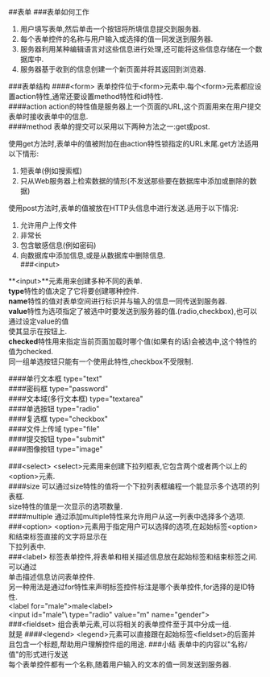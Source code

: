 ##表单
###表单如何工作
1. 用户填写表单,然后单击一个按钮将所填信息提交到服务器.  
2. 每个表单控件的名称与用户输入或选择的值一同发送到服务器.  
3. 服务器利用某种编辑语言对这些信息进行处理,还可能将这些信息存储在一个数据库中.  
4. 服务器基于收到的信息创建一个新页面并将其返回到浏览器.  

###表单结构
####\<form\>
表单控件位于\<form\>元素中.每个\<form\>元素都应设置action特性,通常还要设置method特性和id特性.  
####action
action的特性值是服务器上一个页面的URL,这个页面用来在用户提交表单时接收表单中的信息.  
####method
表单的提交可以采用以下两种方法之一:get或post.  

使用get方法时,表单中的值被附加在由action特性锁指定的URL末尾.get方法适用以下情形:  
1. 短表单(例如搜索框)  
2. 只从Web服务器上检索数据的情形(不发送那些要在数据库中添加或删除的数据)  

使用post方法时,表单的值被放在HTTP头信息中进行发送.适用于以下情况:  
1. 允许用户上传文件  
2. 非常长  
3. 包含敏感信息(例如密码)  
4. 向数据库中添加信息,或是从数据库中删除信息.  
###\<input\>

**\<input\>**元素用来创建多种不同的表单.  
**type**特性的值决定了它将要创建哪种控件.  
**name**特性的值对表单空间进行标识并与输入的信息一同传送到服务器.  
**value**特性为选项指定了被选中时要发送到服务器的值.(radio,checkbox),也可以通过设定value的值  
使其显示在按钮上.  
**checked**特性用来指定当前页面加载时哪个值(如果有的话)会被选中,这个特性的值为checked.  
同一组单选按钮只能有一个使用此特性,checkbox不受限制.  

####单行文本框          type="text"  
####密码框              type="password"  
####文本域(多行文本框)  type="textarea"  
####单选按钮            type="radio"  
####复选框              type="checkbox"  
####文件上传域          type="file"  
####提交按钮            type="submit"  
####图像按钮            type="image"

###\<select\>
\<select\>元素用来创建下拉列框表,它包含两个或者两个以上的\<option\>元素.  
####size
可以通过size特性的值将一个下拉列表框编程一个能显示多个选项的列表框.  
size特性的值是一次显示的选项数量.  
####multiple
通过添加multiple特性来允许用户从这一列表中选择多个选项.  
###\<option\>
\<option\>元素用于指定用户可以选择的选项,在起始标签\<option\>和结束标签直接的文字将显示在  
下拉列表中.  
###\<label\>
标签表单控件,将表单和相关描述信息放在起始标签和结束标签之间.可以通过  
单击描述信息访问表单控件.  
另一种用法是通过for特性来声明标签控件标注是哪个表单控件,for选择的是ID特性.  
\<label for="male"\>male\<label\>  
\<input id="male"\ type="radio" value="m" name="gender"\>  
###\<fieldset\>
组合表单元素,可以将相关的表单控件至于其中分成一组.  
就是
####\<legend\>
\<legend\>元素可以直接跟在起始标签\<fieldset\>的后面并且包含一个标题,帮助用户理解控件组的用途. ###小结
表单中的内容以"名称/值"的形式进行发送  
每个表单控件都有一个名称,随着用户输入的文本的值一同发送到服务器.  

